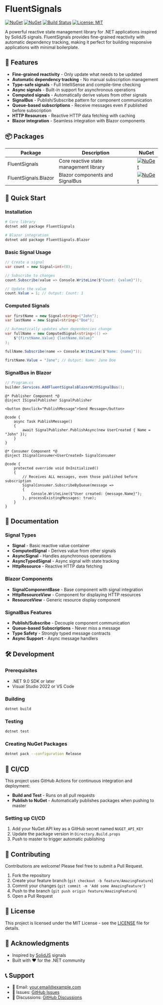 # FluentSignals

[![NuGet](https://img.shields.io/nuget/v/FluentSignals.svg)](https://www.nuget.org/packages/FluentSignals/)
[![NuGet](https://img.shields.io/nuget/v/FluentSignals.Blazor.svg)](https://www.nuget.org/packages/FluentSignals.Blazor/)
[![Build Status](https://github.com/yourusername/FluentSignals/workflows/Build%20and%20Test/badge.svg)](https://github.com/yourusername/FluentSignals/actions)
[![License: MIT](https://img.shields.io/badge/License-MIT-yellow.svg)](https://opensource.org/licenses/MIT)

A powerful reactive state management library for .NET applications inspired by SolidJS signals. FluentSignals provides fine-grained reactivity with automatic dependency tracking, making it perfect for building responsive applications with minimal boilerplate.

## 🚀 Features

- **Fine-grained reactivity** - Only update what needs to be updated
- **Automatic dependency tracking** - No manual subscription management
- **Type-safe signals** - Full IntelliSense and compile-time checking
- **Async signals** - Built-in support for asynchronous operations
- **Computed signals** - Automatically derive values from other signals
- **SignalBus** - Publish/Subscribe pattern for component communication
- **Queue-based subscriptions** - Receive messages even if published before subscription
- **HTTP Resources** - Reactive HTTP data fetching with caching
- **Blazor integration** - Seamless integration with Blazor components

## 📦 Packages

| Package | Description | NuGet |
|---------|-------------|-------|
| FluentSignals | Core reactive state management library | [![NuGet](https://img.shields.io/nuget/v/FluentSignals.svg)](https://www.nuget.org/packages/FluentSignals/) |
| FluentSignals.Blazor | Blazor components and SignalBus | [![NuGet](https://img.shields.io/nuget/v/FluentSignals.Blazor.svg)](https://www.nuget.org/packages/FluentSignals.Blazor/) |

## 🏃 Quick Start

### Installation

```bash
# Core library
dotnet add package FluentSignals

# Blazor integration
dotnet add package FluentSignals.Blazor
```

### Basic Signal Usage

```csharp
// Create a signal
var count = new Signal<int>(0);

// Subscribe to changes
count.Subscribe(value => Console.WriteLine($"Count: {value}"));

// Update the value
count.Value = 1; // Output: Count: 1
```

### Computed Signals

```csharp
var firstName = new Signal<string>("John");
var lastName = new Signal<string>("Doe");

// Automatically updates when dependencies change
var fullName = new ComputedSignal<string>(() => 
    $"{firstName.Value} {lastName.Value}"
);

fullName.Subscribe(name => Console.WriteLine($"Name: {name}"));

firstName.Value = "Jane"; // Output: Name: Jane Doe
```

### SignalBus in Blazor

```csharp
// Program.cs
builder.Services.AddFluentSignalsBlazorWithSignalBus();
```

```razor
@* Publisher Component *@
@inject ISignalPublisher SignalPublisher

<button @onclick="PublishMessage">Send Message</button>

@code {
    async Task PublishMessage()
    {
        await SignalPublisher.PublishAsync(new UserCreated { Name = "John" });
    }
}
```

```razor
@* Consumer Component *@
@inject ISignalConsumer<UserCreated> SignalConsumer

@code {
    protected override void OnInitialized()
    {
        // Receives ALL messages, even those published before subscription
        SignalConsumer.SubscribeByQueue(message =>
        {
            Console.WriteLine($"User created: {message.Name}");
        }, processExistingMessages: true);
    }
}
```

## 📖 Documentation

### Signal Types

- **Signal<T>** - Basic reactive value container
- **ComputedSignal<T>** - Derives value from other signals
- **AsyncSignal<T>** - Handles asynchronous operations
- **AsyncTypedSignal<T>** - Async signal with state tracking
- **HttpResource<T>** - Reactive HTTP data fetching

### Blazor Components

- **SignalComponentBase** - Base component with signal integration
- **HttpResourceView** - Component for displaying HTTP resources
- **ResourceView** - Generic resource display component

### SignalBus Features

- **Publish/Subscribe** - Decouple component communication
- **Queue-based Subscriptions** - Never miss a message
- **Type Safety** - Strongly typed message contracts
- **Async Support** - Async message handlers

## 🛠️ Development

### Prerequisites

- .NET 9.0 SDK or later
- Visual Studio 2022 or VS Code

### Building

```bash
dotnet build
```

### Testing

```bash
dotnet test
```

### Creating NuGet Packages

```bash
dotnet pack --configuration Release
```

## 🚀 CI/CD

This project uses GitHub Actions for continuous integration and deployment:

- **Build and Test** - Runs on all pull requests
- **Publish to NuGet** - Automatically publishes packages when pushing to master

### Setting up CI/CD

1. Add your NuGet API key as a GitHub secret named `NUGET_API_KEY`
2. Update the package version in `Directory.Build.props`
3. Push to master to trigger automatic publishing

## 🤝 Contributing

Contributions are welcome! Please feel free to submit a Pull Request.

1. Fork the repository
2. Create your feature branch (`git checkout -b feature/AmazingFeature`)
3. Commit your changes (`git commit -m 'Add some AmazingFeature'`)
4. Push to the branch (`git push origin feature/AmazingFeature`)
5. Open a Pull Request

## 📄 License

This project is licensed under the MIT License - see the [LICENSE](LICENSE) file for details.

## 🙏 Acknowledgments

- Inspired by [SolidJS](https://www.solidjs.com/) signals
- Built with ❤️ for the .NET community

## 📞 Support

- 📧 Email: your.email@example.com
- 🐛 Issues: [GitHub Issues](https://github.com/yourusername/FluentSignals/issues)
- 💬 Discussions: [GitHub Discussions](https://github.com/yourusername/FluentSignals/discussions)